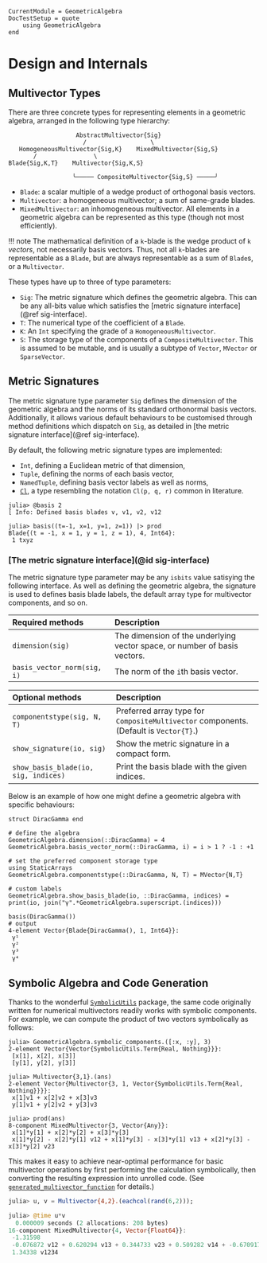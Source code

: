 ```@meta
CurrentModule = GeometricAlgebra
DocTestSetup = quote
	using GeometricAlgebra
end
```

# Design and Internals

## Multivector Types


There are three concrete types for representing elements in a geometric algebra, arranged in the following type hierarchy:

```
                   AbstractMultivector{Sig}
                     /                  \
   HomogeneousMultivector{Sig,K}    MixedMultivector{Sig,S}
       /                \                             
Blade{Sig,K,T}    Multivector{Sig,K,S}                
                                                   
                  ╰───── CompositeMultivector{Sig,S} ─────╯
```

- `Blade`: a scalar multiple of a wedge product of orthogonal basis vectors.
- `Multivector`: a homogeneous multivector; a sum of same-grade blades.
- `MixedMultivector`: an inhomogeneous multivector. All elements in a geometric
   algebra can be represented as this type (though not most efficiently).

!!! note
	The mathematical definition of a ``k``-blade is the wedge product
	of ``k`` _vectors_, not necessarily basis vectors. Thus, not all
	``k``-blades are representable as a `Blade`, but are always representable
	as a sum of `Blade`s, or a `Multivector`.

These types have up to three of type parameters:

- `Sig`: The metric signature which defines the geometric algebra. This can be any
   all-bits value which satisfies the [metric signature interface](@ref sig-interface).
- `T`: The numerical type of the coefficient of a `Blade`.
- `K`: An `Int` specifying the grade of a `HomogeneousMultivector`.
- `S`: The storage type of the components of a `CompositeMultivector`. This is
   assumed to be mutable, and is usually a subtype of `Vector`, `MVector` or `SparseVector`.


## Metric Signatures

The metric signature type parameter `Sig` defines the dimension of the geometric algebra and the norms of its standard orthonormal basis vectors.
Additionally, it allows various default behaviours to be customised through method definitions which dispatch on `Sig`, as detailed in [the metric signature interface](@ref sig-interface).

By default, the following metric signature types are implemented:
- `Int`, defining a Euclidean metric of that dimension,
- `Tuple`, defining the norms of each basis vector,
- `NamedTuple`, defining basis vector labels as well as norms,
- [`Cl`](@ref), a type resembling the notation ``Cl(p, q, r)`` common in literature.

```jldoctest
julia> @basis 2
[ Info: Defined basis blades v, v1, v2, v12

julia> basis((t=-1, x=1, y=1, z=1)) |> prod
Blade{(t = -1, x = 1, y = 1, z = 1), 4, Int64}:
 1 txyz

```


### [The metric signature interface](@id sig-interface)


The metric signature type parameter may be any `isbits` value satisying the following interface.
As well as defining the geometric algebra, the signature is used to defines basis blade labels, the default array type for multivector components, and so on.

| Required methods | Description |
|:-----------------|:------------|
| `dimension(sig)` | The dimension of the underlying vector space, or number of basis vectors.
| `basis_vector_norm(sig, i)` | The norm of the `i`th basis vector. |

| Optional methods | Description |
|:-----------------|:------------|
| `componentstype(sig, N, T)` | Preferred array type for `CompositeMultivector` components. (Default is `Vector{T}`.)
| `show_signature(io, sig)` | Show the metric signature in a compact form.
| `show_basis_blade(io, sig, indices)` | Print the basis blade with the given indices.

Below is an example of how one might define a geometric algebra with specific behaviours:
```jldoctest
struct DiracGamma end

# define the algebra
GeometricAlgebra.dimension(::DiracGamma) = 4
GeometricAlgebra.basis_vector_norm(::DiracGamma, i) = i > 1 ? -1 : +1

# set the preferred component storage type
using StaticArrays
GeometricAlgebra.componentstype(::DiracGamma, N, T) = MVector{N,T}

# custom labels
GeometricAlgebra.show_basis_blade(io, ::DiracGamma, indices) = print(io, join("γ".*GeometricAlgebra.superscript.(indices)))

basis(DiracGamma())
# output
4-element Vector{Blade{DiracGamma(), 1, Int64}}:
 γ¹
 γ²
 γ³
 γ⁴
```


## Symbolic Algebra and Code Generation

Thanks to the wonderful [`SymbolicUtils`](https://symbolicutils.juliasymbolics.org/) package, the same code originally written for numerical multivectors readily works with symbolic components.
For example, we can compute the product of two vectors symbolically as follows:

```jldoctest
julia> GeometricAlgebra.symbolic_components.([:x, :y], 3)
2-element Vector{Vector{SymbolicUtils.Term{Real, Nothing}}}:
 [x[1], x[2], x[3]]
 [y[1], y[2], y[3]]

julia> Multivector{3,1}.(ans)
2-element Vector{Multivector{3, 1, Vector{SymbolicUtils.Term{Real, Nothing}}}}:
 x[1]v1 + x[2]v2 + x[3]v3
 y[1]v1 + y[2]v2 + y[3]v3

julia> prod(ans)
8-component MixedMultivector{3, Vector{Any}}:
 x[1]*y[1] + x[2]*y[2] + x[3]*y[3]
 x[1]*y[2] - x[2]*y[1] v12 + x[1]*y[3] - x[3]*y[1] v13 + x[2]*y[3] - x[3]*y[2] v23

```

This makes it easy to achieve near-optimal performance for basic multivector operations by first performing the calculation symbolically, then converting the resulting expression into unrolled code. (See [`generated_multivector_function`](@ref) for details.)

```julia
julia> u, v = Multivector{4,2}.(eachcol(rand(6,2)));

julia> @time u*v
  0.000009 seconds (2 allocations: 208 bytes)
16-component MixedMultivector{4, Vector{Float64}}:
 -1.31598
 -0.076872 v12 + 0.620294 v13 + 0.344733 v23 + 0.509282 v14 + -0.670917 v24 + -0.619376 v34
 1.34338 v1234

```